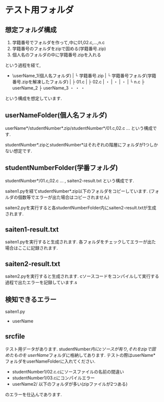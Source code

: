 # テスト用フォルダ

## 想定フォルダ構成
  1. 学籍番号でフォルダを作って,中に01,02.c,...,n.c
  2. 学籍番号のフォルダをzipで固める(学籍番号.zip)
  3. 個人名のフォルダの中に学籍番号.zipを入れる

  という過程を経て,

  + \userName_1(個人名フォルダ)
   |  └ 学籍番号.zip
   |     └ 学籍番号フォルダ(学籍番号.zipを解凍したフォルダ)
   |        ├ 01.c
   |        ├ 02.c
   |        ・
   |        ・
   |        ・
   |        └  n.c
   ├ userName_2
   ├ userName_3
   ・
   ・
   ・
  
  という構成を想定しています.

## userNameFolder(個人名フォルダ)
  userName*/studentNumber*.zip/studentNumber*/01.c,02.c ... 
  という構成です.

  studentNumber*.zipとstudentNumber*はそれぞれの階層にフォルダが1つしかない想定です.

## studentNumberFolder(学番フォルダ)
  studentNumber*/01.c,02.c ... , saiten2-result.txt
  という構成です.

  saiten1.pyを経てstudentNumber*.zip以下のフォルダをコピーしています.
  (フォルダの個数等でエラーが出た場合はコピーされません)

  saiten2.pyを実行すると各studentNumberFolder内にsaiten2-result.txtが生成されます.

## saiten1-result.txt
  saiten1.pyを実行すると生成されます.
  各フォルダをチェックしてエラーが出た場合はここに記録されます.

## saiten2-result.txt
  saiten2.pyを実行すると生成されます.
  cソースコードをコンパイルして実行する過程で出たエラーを記録しています.s

## 検知できるエラー
  saiten1.py
  - userName


## srcfile
  テスト用データがあります.
  studentNumber*内にcソースが有り,それをzipで固めたものを
  userName*フォルダに格納してあります.
  テストの際はuserName*フォルダをuserNameFolderに入れてください.

  - studentNumber1/02.c.cにソースファイルの名前の間違い
  - studentNumber1/03.cにコンパイルエラー
  - userName2/ 以下のフォルダが多い(zipファイルが2つある)

  のエラーを仕込んであります.